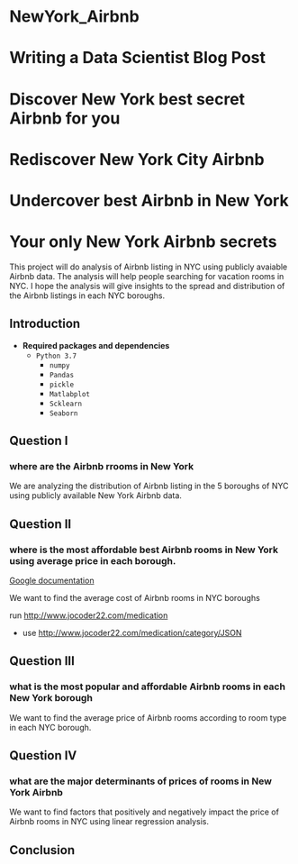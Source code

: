 # NewYork_Airbnb
# Writing a Data Scientist Blog Post

# Discover New York best secret Airbnb for you
# Rediscover New York City Airbnb 
# Undercover best Airbnb in New York
# Your only New York Airbnb secrets
This project will do analysis of Airbnb listing in NYC using publicly avaiable Airbnb data. The analysis will help people searching for vacation rooms in NYC. I hope the analysis will give insights to the spread and distribution of the Airbnb listings in each NYC boroughs.
## Introduction
* **Required packages and dependencies** 
  - `Python 3.7` 
    - `numpy`
    - `Pandas`
    - `pickle`
    - `Matlabplot`
    - `Scklearn`
    - `Seaborn`
    
## Question I
### where are the Airbnb rrooms in New York
We are analyzing the distribution of Airbnb listing in the 5 boroughs of NYC using publicly available New York Airbnb data.
## Question II
### where is the most affordable best Airbnb rooms in New York using average price in each borough.
 [Google documentation](https://developers.google.com/identity/protocols/OAuth2)
 
 We want to find the average cost of Airbnb rooms in NYC boroughs

 run http://www.jocoder22.com/medication 
 - use http://www.jocoder22.com/medication/category/JSON 
## Question III
### what is the most popular and affordable Airbnb rooms in each New York borough
We want to find the average price of Airbnb rooms according to room type in each NYC borough.
## Question IV
### what are the major determinants of prices of rooms in New York Airbnb 
We want to find factors that positively and negatively impact the price of Airbnb rooms in NYC using linear regression analysis.
## Conclusion

